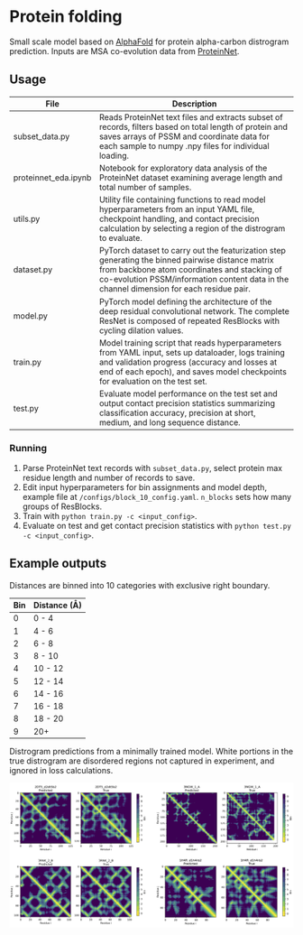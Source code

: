 # Protein folding

Small scale model based on [AlphaFold](https://github.com/deepmind/deepmind-research/tree/master/alphafold_casp13) for protein alpha-carbon distrogram prediction. 
Inputs are MSA co-evolution data from [ProteinNet](https://github.com/aqlaboratory/proteinnet).  

## Usage
|File|Description|
|---|---|
|subset_data.py|Reads ProteinNet text files and extracts subset of records, filters based on total length of protein and saves arrays of PSSM and coordinate data for each sample to numpy .npy files for individual loading.|
|proteinnet_eda.ipynb|Notebook for exploratory data analysis of the ProteinNet dataset examining average length and total number of samples.|
|utils.py|Utility file containing functions to read model hyperparameters from an input YAML file, checkpoint handling, and contact precision calculation by selecting a region of the distrogram to evaluate.|
|dataset.py|PyTorch dataset to carry out the featurization step generating the binned pairwise distance matrix from backbone atom coordinates and stacking of co-evolution PSSM/information content data in the channel dimension for each residue pair.|
|model.py|PyTorch model defining the architecture of the deep residual convolutional network. The complete ResNet is composed of repeated ResBlocks with cycling dilation values.|
|train.py|Model training script that reads hyperparameters from YAML input, sets up dataloader, logs training and validation progress (accuracy and losses at end of each epoch), and saves model checkpoints for evaluation on the test set.|
|test.py|Evaluate model performance on the test set and output contact precision statistics summarizing classification accuracy, precision at short, medium, and long sequence distance.|

### Running

1. Parse ProteinNet text records with `subset_data.py`, select protein max residue length and number of records to save.
2. Edit input hyperparameters for bin assignments and model depth, example file at `/configs/block_10_config.yaml`. `n_blocks` sets how many groups of ResBlocks.
3. Train with `python train.py -c <input_config>`.
4. Evaluate on test and get contact precision statistics with `python test.py -c <input_config>`.

## Example outputs

Distances are binned into 10 categories with exclusive right boundary. 

|Bin|Distance (Å)|
|---|---|
|0|0 - 4| 
|1|4 - 6|
|2|6 - 8|
|3|8 - 10|
|4|10 - 12|
|5|12 - 14|
|6|14 - 16|
|7|16 - 18|
|8|18 - 20|
|9|20+|

Distrogram predictions from a minimally trained model.
White portions in the true distrogram are disordered regions not captured in experiment, and ignored in loss calculations. 

<img src="assets/examples.png">
